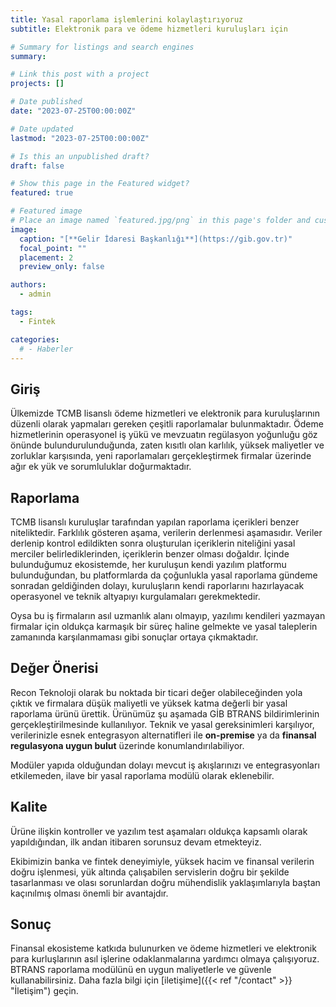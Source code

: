 ```yaml
---
title: Yasal raporlama işlemlerini kolaylaştırıyoruz
subtitle: Elektronik para ve ödeme hizmetleri kuruluşları için

# Summary for listings and search engines
summary:

# Link this post with a project
projects: []

# Date published
date: "2023-07-25T00:00:00Z"

# Date updated
lastmod: "2023-07-25T00:00:00Z"

# Is this an unpublished draft?
draft: false

# Show this page in the Featured widget?
featured: true

# Featured image
# Place an image named `featured.jpg/png` in this page's folder and customize its options here.
image:
  caption: "[**Gelir İdaresi Başkanlığı**](https://gib.gov.tr)"
  focal_point: ""
  placement: 2
  preview_only: false

authors:
  - admin

tags:
  - Fintek

categories:
  # - Haberler
---
```


## Giriş

Ülkemizde TCMB lisanslı ödeme hizmetleri ve elektronik para kuruluşlarının düzenli olarak yapmaları gereken çeşitli raporlamalar bulunmaktadır.
Ödeme hizmetlerinin operasyonel iş yükü ve mevzuatın regülasyon yoğunluğu göz önünde bulundurulunduğunda, zaten kısıtlı olan karlılık, yüksek maliyetler ve zorluklar karşısında, yeni raporlamaları gerçekleştirmek firmalar üzerinde ağır ek yük ve sorumluluklar doğurmaktadır.

## Raporlama

TCMB lisanslı kuruluşlar tarafından yapılan raporlama içerikleri benzer niteliktedir. Farklılık gösteren aşama, verilerin derlenmesi aşamasıdır. Veriler derlenip kontrol edildikten sonra oluşturulan içeriklerin niteliğini yasal merciler belirlediklerinden, içeriklerin benzer olması doğaldır. İçinde bulunduğumuz ekosistemde, her kuruluşun kendi yazılım platformu bulunduğundan, bu platformlarda da çoğunlukla yasal raporlama gündeme sonradan geldiğinden dolayı, kuruluşların kendi raporlarını hazırlayacak operasyonel ve teknik altyapıyı kurgulamaları gerekmektedir.

Oysa bu iş firmaların asıl uzmanlık alanı olmayıp, yazılımı kendileri yazmayan firmalar için oldukça karmaşık bir süreç haline gelmekte ve yasal taleplerin zamanında karşılanmaması gibi sonuçlar ortaya çıkmaktadır.

## Değer Önerisi

Recon Teknoloji olarak bu noktada bir ticari değer olabileceğinden yola çıktık ve firmalara düşük maliyetli ve yüksek katma değerli bir yasal raporlama ürünü ürettik. Ürünümüz şu aşamada GİB BTRANS bildirimlerinin gerçekleştirilmesinde kullanılıyor. Teknik ve yasal gereksinimleri karşılıyor, verilerinizle esnek entegrasyon alternatifleri ile **on-premise** ya da **finansal regulasyona uygun bulut** üzerinde konumlandırılabiliyor.

Modüler yapıda olduğundan dolayı mevcut iş akışlarınızı ve entegrasyonları etkilemeden, ilave bir yasal raporlama modülü olarak eklenebilir.

## Kalite

Ürüne ilişkin kontroller ve yazılım test aşamaları oldukça kapsamlı olarak yapıldığından, ilk andan itibaren sorunsuz devam etmekteyiz.

Ekibimizin banka ve fintek deneyimiyle, yüksek hacim ve finansal verilerin doğru işlenmesi, yük altında çalışabilen servislerin doğru bir şekilde tasarlanması ve olası sorunlardan doğru mühendislik yaklaşımlarıyla baştan kaçınılmış olması önemli bir avantajdır.

## Sonuç

Finansal ekosisteme katkıda bulunurken ve ödeme hizmetleri ve elektronik para kurluşlarının asıl işlerine odaklanmalarına yardımcı olmaya çalışıyoruz. BTRANS raporlama modülünü en uygun maliyetlerle ve güvenle kullanabilirsiniz. Daha fazla bilgi için [iletişime]({{< ref "/contact" >}} "İletişim") geçin.
